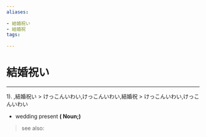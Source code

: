 ```yaml
---
aliases:
    
- 結婚祝い
- 結婚祝
tags:
    
---
```


# 結婚祝い
---
1).
,結婚祝い > けっこんいわい,けっこんいわい,結婚祝 > けっこんいわい,けっこんいわい

- wedding present
**( Noun;)**
> see also: 
            
